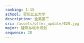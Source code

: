 ```yaml
---
ranking: 1-15
school: 哥伦比亚大学
description: 全美第三
src: /assets/offer_update/028.jpg
major: 建筑与城市规划
sequence: 28
---
```

